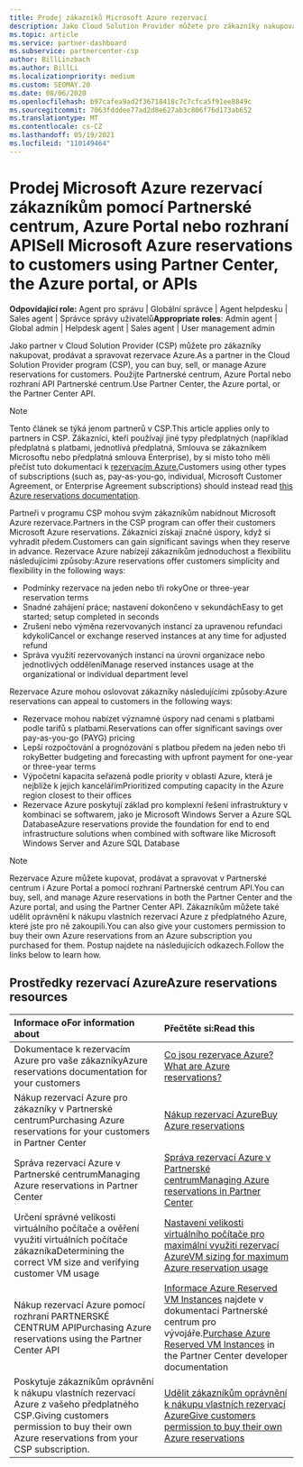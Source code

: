 ```yaml
---
title: Prodej zákazníků Microsoft Azure rezervací
description: Jako Cloud Solution Provider můžete pro zákazníky nakupovat, prodávat nebo spravovat rezervace Azure. Použijte Partnerské centrum, Azure Portal nebo rozhraní API Partnerské centrum.
ms.topic: article
ms.service: partner-dashboard
ms.subservice: partnercenter-csp
author: BillLinzbach
ms.author: BillLi
ms.localizationpriority: medium
ms.custom: SEOMAY.20
ms.date: 08/06/2020
ms.openlocfilehash: b97cafea9ad2f36718418c7c7cfca5f91ee8849c
ms.sourcegitcommit: 7063fdddee77ad2d8e627ab3c806f76d173ab652
ms.translationtype: MT
ms.contentlocale: cs-CZ
ms.lasthandoff: 05/19/2021
ms.locfileid: "110149464"
---
```

# <a name="sell-microsoft-azure-reservations-to-customers-using-partner-center-the-azure-portal-or-apis"></a><span data-ttu-id="cdc7d-104">Prodej Microsoft Azure rezervací zákazníkům pomocí Partnerské centrum, Azure Portal nebo rozhraní API</span><span class="sxs-lookup"><span data-stu-id="cdc7d-104">Sell Microsoft Azure reservations to customers using Partner Center, the Azure portal, or APIs</span></span>

<span data-ttu-id="cdc7d-105">**Odpovídající role:** Agent pro správu | Globální správce | Agent helpdesku | Sales agent | Správce správy uživatelů</span><span class="sxs-lookup"><span data-stu-id="cdc7d-105">**Appropriate roles**: Admin agent | Global admin | Helpdesk agent | Sales agent | User management admin</span></span>

<span data-ttu-id="cdc7d-106">Jako partner v Cloud Solution Provider (CSP) můžete pro zákazníky nakupovat, prodávat a spravovat rezervace Azure.</span><span class="sxs-lookup"><span data-stu-id="cdc7d-106">As a partner in the Cloud Solution Provider program (CSP), you can buy, sell, or manage Azure reservations for customers.</span></span> <span data-ttu-id="cdc7d-107">Použijte Partnerské centrum, Azure Portal nebo rozhraní API Partnerské centrum.</span><span class="sxs-lookup"><span data-stu-id="cdc7d-107">Use Partner Center, the Azure portal, or the Partner Center API.</span></span>

> [!NOTE]
> <span data-ttu-id="cdc7d-108">Tento článek se týká jenom partnerů v CSP.</span><span class="sxs-lookup"><span data-stu-id="cdc7d-108">This article applies only to partners in CSP.</span></span> <span data-ttu-id="cdc7d-109">Zákazníci, kteří používají jiné typy předplatných (například předplatná s platbami, jednotlivá předplatná, Smlouva se zákazníkem Microsoftu nebo předplatná smlouva Enterprise), by si místo toho měli přečíst tuto dokumentaci k [rezervacím Azure.](/azure/cost-management-billing/reservations)</span><span class="sxs-lookup"><span data-stu-id="cdc7d-109">Customers using other types of subscriptions (such as, pay-as-you-go, individual, Microsoft Customer Agreement, or Enterprise Agreement subscriptions) should instead read [this Azure reservations documentation](/azure/cost-management-billing/reservations).</span></span>

<span data-ttu-id="cdc7d-110">Partneři v programu CSP mohou svým zákazníkům nabídnout Microsoft Azure rezervace.</span><span class="sxs-lookup"><span data-stu-id="cdc7d-110">Partners in the CSP program can offer their customers Microsoft Azure reservations.</span></span> <span data-ttu-id="cdc7d-111">Zákazníci získají značné úspory, když si vyhradit předem.</span><span class="sxs-lookup"><span data-stu-id="cdc7d-111">Customers can gain significant savings when they reserve in advance.</span></span> <span data-ttu-id="cdc7d-112">Rezervace Azure nabízejí zákazníkům jednoduchost a flexibilitu následujícími způsoby:</span><span class="sxs-lookup"><span data-stu-id="cdc7d-112">Azure reservations offer customers simplicity and flexibility in the following ways:</span></span>

- <span data-ttu-id="cdc7d-113">Podmínky rezervace na jeden nebo tři roky</span><span class="sxs-lookup"><span data-stu-id="cdc7d-113">One or three-year reservation terms</span></span>
- <span data-ttu-id="cdc7d-114">Snadné zahájení práce; nastavení dokončeno v sekundách</span><span class="sxs-lookup"><span data-stu-id="cdc7d-114">Easy to get started; setup completed in seconds</span></span>
- <span data-ttu-id="cdc7d-115">Zrušení nebo výměna rezervovaných instancí za upravenou refundaci kdykoli</span><span class="sxs-lookup"><span data-stu-id="cdc7d-115">Cancel or exchange reserved instances at any time for adjusted refund</span></span>
- <span data-ttu-id="cdc7d-116">Správa využití rezervovaných instancí na úrovni organizace nebo jednotlivých oddělení</span><span class="sxs-lookup"><span data-stu-id="cdc7d-116">Manage reserved instances usage at the organizational or individual department level</span></span>

<span data-ttu-id="cdc7d-117">Rezervace Azure mohou oslovovat zákazníky následujícími způsoby:</span><span class="sxs-lookup"><span data-stu-id="cdc7d-117">Azure reservations can appeal to customers in the following ways:</span></span>

- <span data-ttu-id="cdc7d-118">Rezervace mohou nabízet významné úspory nad cenami s platbami podle tarifů s platbami.</span><span class="sxs-lookup"><span data-stu-id="cdc7d-118">Reservations can offer significant savings over pay-as-you-go (PAYG) pricing</span></span>
- <span data-ttu-id="cdc7d-119">Lepší rozpočtování a prognózování s platbou předem na jeden nebo tři roky</span><span class="sxs-lookup"><span data-stu-id="cdc7d-119">Better budgeting and forecasting with upfront payment for one-year or three-year terms</span></span>
- <span data-ttu-id="cdc7d-120">Výpočetní kapacita seřazená podle priority v oblasti Azure, která je nejblíže k jejich kancelářím</span><span class="sxs-lookup"><span data-stu-id="cdc7d-120">Prioritized computing capacity in the Azure region closest to their offices</span></span>
- <span data-ttu-id="cdc7d-121">Rezervace Azure poskytují základ pro komplexní řešení infrastruktury v kombinaci se softwarem, jako je Microsoft Windows Server a Azure SQL Database</span><span class="sxs-lookup"><span data-stu-id="cdc7d-121">Azure reservations provide the foundation for end to end infrastructure solutions when combined with software like Microsoft Windows Server and Azure SQL Database</span></span>

>[!NOTE]
> <span data-ttu-id="cdc7d-122">Rezervace Azure můžete kupovat, prodávat a spravovat v Partnerské centrum i Azure Portal a pomocí rozhraní Partnerské centrum API.</span><span class="sxs-lookup"><span data-stu-id="cdc7d-122">You can buy, sell, and manage Azure reservations in both the Partner Center and the Azure portal, and using the Partner Center API.</span></span> <span data-ttu-id="cdc7d-123">Zákazníkům můžete také udělit oprávnění k nákupu vlastních rezervací Azure z předplatného Azure, které jste pro ně zakoupili.</span><span class="sxs-lookup"><span data-stu-id="cdc7d-123">You can also give your customers permission to buy their own Azure reservations from an Azure subscription you purchased for them.</span></span> <span data-ttu-id="cdc7d-124">Postup najdete na následujících odkazech.</span><span class="sxs-lookup"><span data-stu-id="cdc7d-124">Follow the links below to learn how.</span></span>

## <a name="azure-reservations-resources"></a><span data-ttu-id="cdc7d-125">Prostředky rezervací Azure</span><span class="sxs-lookup"><span data-stu-id="cdc7d-125">Azure reservations resources</span></span>

|<span data-ttu-id="cdc7d-126">**Informace o**</span><span class="sxs-lookup"><span data-stu-id="cdc7d-126">**For information about**</span></span>   |<span data-ttu-id="cdc7d-127">**Přečtěte si:**</span><span class="sxs-lookup"><span data-stu-id="cdc7d-127">**Read this**</span></span>    |
|:-----------------------------|:-----------------|
| <span data-ttu-id="cdc7d-128">Dokumentace k rezervacím Azure pro vaše zákazníky</span><span class="sxs-lookup"><span data-stu-id="cdc7d-128">Azure reservations documentation for your customers</span></span> | [<span data-ttu-id="cdc7d-129">Co jsou rezervace Azure?</span><span class="sxs-lookup"><span data-stu-id="cdc7d-129">What are Azure reservations?</span></span>](/azure/billing/billing-save-compute-costs-reservations)
|<span data-ttu-id="cdc7d-130">Nákup rezervací Azure pro zákazníky v Partnerské centrum</span><span class="sxs-lookup"><span data-stu-id="cdc7d-130">Purchasing Azure reservations for your customers in Partner Center</span></span>   |[<span data-ttu-id="cdc7d-131">Nákup rezervací Azure</span><span class="sxs-lookup"><span data-stu-id="cdc7d-131">Buy Azure reservations</span></span>](azure-reservations-buying.md)
|<span data-ttu-id="cdc7d-132">Správa rezervací Azure v Partnerské centrum</span><span class="sxs-lookup"><span data-stu-id="cdc7d-132">Managing Azure reservations in Partner Center</span></span> | [<span data-ttu-id="cdc7d-133">Správa rezervací Azure v Partnerské centrum</span><span class="sxs-lookup"><span data-stu-id="cdc7d-133">Managing Azure reservations in Partner Center</span></span>](azure-reservations-manage.md)
|<span data-ttu-id="cdc7d-134">Určení správné velikosti virtuálního počítače a ověření využití virtuálních počítače zákazníka</span><span class="sxs-lookup"><span data-stu-id="cdc7d-134">Determining the correct VM size and verifying customer VM usage</span></span>   |[<span data-ttu-id="cdc7d-135">Nastavení velikosti virtuálního počítače pro maximální využití rezervací Azure</span><span class="sxs-lookup"><span data-stu-id="cdc7d-135">VM sizing for maximum Azure reservation usage</span></span>](azure-usage.md)   |
|<span data-ttu-id="cdc7d-136">Nákup rezervací Azure pomocí rozhraní PARTNERSKÉ CENTRUM API</span><span class="sxs-lookup"><span data-stu-id="cdc7d-136">Purchasing Azure reservations using the Partner Center API</span></span> | <span data-ttu-id="cdc7d-137">[Informace Azure Reserved VM Instances](/partner-center/develop/purchase-azure-reservations) najdete v dokumentaci Partnerské centrum pro vývojáře.</span><span class="sxs-lookup"><span data-stu-id="cdc7d-137">[Purchase Azure Reserved VM Instances](/partner-center/develop/purchase-azure-reservations) in the Partner Center developer documentation</span></span>   |
|<span data-ttu-id="cdc7d-138">Poskytuje zákazníkům oprávnění k nákupu vlastních rezervací Azure z vašeho předplatného CSP.</span><span class="sxs-lookup"><span data-stu-id="cdc7d-138">Giving customers permission to buy their own Azure reservations from your CSP subscription.</span></span> | [<span data-ttu-id="cdc7d-139">Udělit zákazníkům oprávnění k nákupu vlastních rezervací Azure</span><span class="sxs-lookup"><span data-stu-id="cdc7d-139">Give customers permission to buy their own Azure reservations</span></span>](give-customers-permission.md)   |